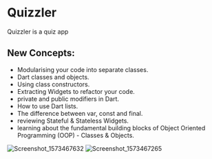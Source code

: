 # Quizzler

Quizzler is a quiz app 

## New Concepts:
- Modularising your code into separate classes.
- Dart classes and objects.
- Using class constructors.
- Extracting Widgets to refactor your code.
- private and public modifiers in Dart.
- How to use Dart lists.
- The difference between var, const and final.
- reviewing Stateful & Stateless Widgets.
- learning about the fundamental building blocks of Object Oriented Programming (OOP) - Classes & Objects.

![Screenshot_1573467632](https://user-images.githubusercontent.com/42913303/68579823-bc03a500-047d-11ea-8167-cb876ed1f261.png)
![Screenshot_1573467265](https://user-images.githubusercontent.com/42913303/68579730-819a0800-047d-11ea-89e7-ed519e5eb684.png)
